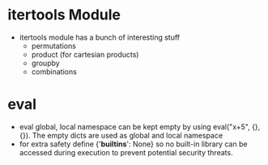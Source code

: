 # itertools Module

- itertools module has a bunch of interesting stuff
  - permutations
  - product (for cartesian products)
  - groupby
  - combinations 

# eval
- eval global, local namespace can be kept empty by using eval("x+5", {}, {}). The empty dicts are used as global and local namespace
- for extra safety define {'__builtins__': None} so no built-in library can be accessed during execution to prevent potential security threats. 